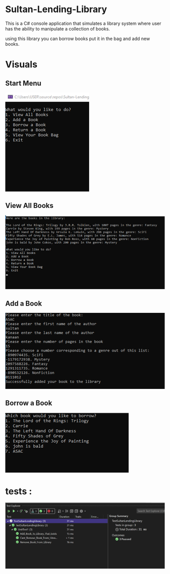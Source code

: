 # Sultan-Lending-Library
This is a C# console application that simulates a library system where user has the ability to manipulate a collection of books.

using this library you can borrow books put it in the bag and add new books.
# Visuals

## Start Menu

![image](./images/v1.png)

## View All Books

![](./images/1.png)

## Add a Book

![](./images/2.png)


## Borrow a Book

![](./images/3.png)


# tests :

![image](./images/Tests.png)


